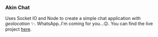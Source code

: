 ### Akin Chat

Uses Socket IO and Node to create a simple chat application *with geolocation* :sparkles:. WhatsApp..I'm coming for you...:wink:.
You can find the live project [here](https://akin-chat.herokuapp.com).
